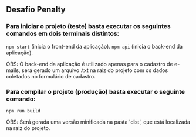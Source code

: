 ## Desafio Penalty

### Para iniciar o projeto (teste) basta executar os seguintes comandos em dois terminais distintos:

`npm start` (inicia o front-end da aplicação).
`npm api` (inicia o back-end da aplicação).

OBS: O back-end da aplicação é utilizado apenas para o cadastro de e-mails, será gerado um arquivo .txt na raiz do projeto com os dados coletados no formulário de cadastro.

### Para compilar o projeto (produção) basta executar o seguinte comando:

`npm run build`

OBS: Será gerada uma versão minificada na pasta 'dist', que está localizada na raiz do projeto.

